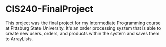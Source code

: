 # CIS240-FinalProject
This project was the final project for my Intermediate Programming course at Pittsburg State University. 
It's an order processing system that is able to create new users, orders, and products within the system and saves them to ArrayLists.
